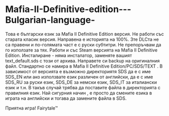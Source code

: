 # Mafia-II-Definitive-edition---Bulgarian-language-

Това е български език за Mafia II Definitive Edition версия. Не работи със старата класик версия.
Направена е историята на 100%.
3те DLCта не са правени и по-голямата част е с руски субтитри. Не препоръчвам да го използате за тях.
Работи и със Steam версията на Mafia II Definitive Edition.
Инсталиране - няма инсталатор,  заменяте вашият text_default.sds с този от архива. Направете си backup на оригиналния файл. Стандартно се намира в Mafia II Definitive Edition/PC/SDS/TEXT . 
В зависимост от версията е възможно директориятя SDS да е с име SDS_EN или ако използвате език различен от английски, да е с име SDS_RU за руски език, SDS_DE за немски език, SDS_IT за италиански език и т.н. В такъв случай трябва да поставите файла в директорията с правилния език. Най сигурния начин , е просто да смените езика в играта на английски и тогава да замените файла в SDS.

Приятна игра!
Fairytale™
